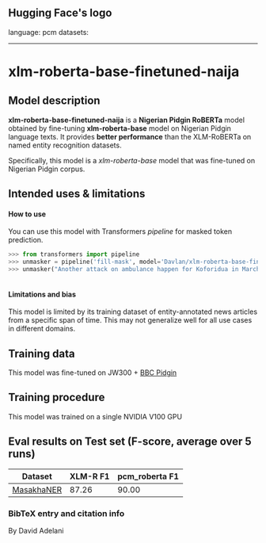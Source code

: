 Hugging Face's logo
---
language: pcm
datasets:

---
# xlm-roberta-base-finetuned-naija
## Model description
**xlm-roberta-base-finetuned-naija** is a **Nigerian Pidgin RoBERTa** model obtained by fine-tuning **xlm-roberta-base** model on Nigerian Pidgin language texts.  It provides **better performance** than the XLM-RoBERTa on named entity recognition datasets.  

Specifically, this model is a *xlm-roberta-base* model that was fine-tuned on Nigerian Pidgin  corpus. 
## Intended uses & limitations
#### How to use
You can use this model with Transformers *pipeline* for masked token prediction.
```python
>>> from transformers import pipeline
>>> unmasker = pipeline('fill-mask', model='Davlan/xlm-roberta-base-finetuned-naija')
>>> unmasker("Another attack on ambulance happen for Koforidua in March <mask> year where robbers kill Ambulance driver")



```
#### Limitations and bias
This model is limited by its training dataset of entity-annotated news articles from a specific span of time. This may not generalize well for all use cases in different domains. 
## Training data
This model was fine-tuned on JW300 + [BBC Pidgin](https://www.bbc.com/pidgin)

## Training procedure
This model was trained on a single NVIDIA V100 GPU

## Eval results on Test set (F-score, average over 5 runs)
Dataset| XLM-R F1 | pcm_roberta F1
-|-|-
[MasakhaNER](https://github.com/masakhane-io/masakhane-ner) | 87.26 | 90.00

### BibTeX entry and citation info
By David Adelani
```

```


